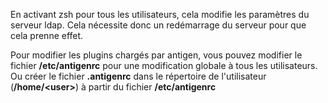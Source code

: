 En activant zsh pour tous les utilisateurs, cela modifie les paramètres du serveur ldap.
Cela nécessite donc un redémarrage du serveur pour que cela prenne effet.

Pour modifier les plugins chargés par antigen, vous pouvez modifier le fichier **/etc/antigenrc** pour une modification globale à tous les utilisateurs.
Ou créer le fichier **.antigenrc** dans le répertoire de l'utilisateur (**/home/&lt;user&gt;**) à partir du fichier **/etc/antigenrc**